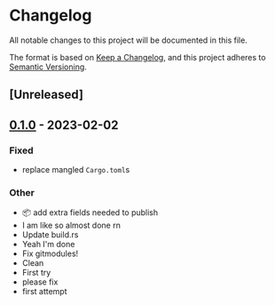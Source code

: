 # Changelog
All notable changes to this project will be documented in this file.

The format is based on [Keep a Changelog](https://keepachangelog.com/en/1.0.0/),
and this project adheres to [Semantic Versioning](https://semver.org/spec/v2.0.0.html).

## [Unreleased]

## [0.1.0](https://github.com/paperclip-universe/apollo/releases/tag/apollo-hyper-libretro-core-beetle-vb-v0.1.0) - 2023-02-02

### Fixed
- replace mangled `Cargo.toml`s

### Other
- :package: add extra fields needed to publish
- I am like so almost done rn
- Update build.rs
- Yeah I'm done
- Fix gitmodules!
- Clean
- First try
- please fix
- first attempt

